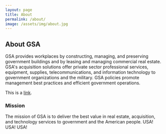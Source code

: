 ```yaml
---
layout: page
title: About
permalink: /about/
image: /assets/img/about.jpg
---
```


## About GSA

GSA provides workplaces by constructing, managing, and preserving government buildings and by leasing and managing commercial real estate. GSA's acquisition solutions offer private sector professional services, equipment, supplies, telecommunications, and information technology to government organizations and the military. GSA policies promote management best practices and efficient government operations.

This is a [link](www.link.com).

### Mission

The mission of GSA is to deliver the best value in real estate, acquisition, and technology services to government and the American people. USA! USA! USA!
